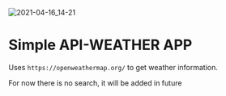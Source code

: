 ![2021-04-16_14-21](https://user-images.githubusercontent.com/46221195/115017447-3c260980-9ebf-11eb-8eea-e17806b80bdb.png)
# Simple API-WEATHER APP

Uses `https://openweathermap.org/` to get weather information.

For now there is no search, it will be added in future 



